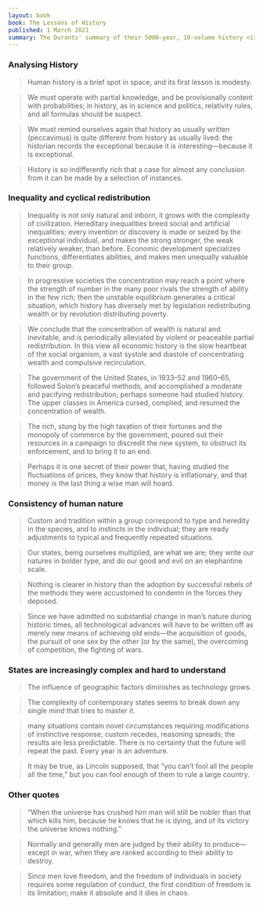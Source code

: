 ```yaml
---
layout: book
book: The Lessons of History
published: 1 March 2021
summary: The Durants' summary of their 5000-year, 10-volume history <i>The Story of Civilisation</i>, collecting trends and cycles in history.
---
```


### Analysing History
> Human history is a brief spot in space, and its first lesson is modesty.

> We must operate with partial knowledge, and be provisionally content with probabilities; in history, as in science and politics, relativity rules, and all formulas should be suspect.

> We must remind ourselves again that history as usually written (peccavimus) is quite different from history as usually lived: the historian records the exceptional because it is interesting—because it is exceptional.

> History is so indifferently rich that a case for almost any conclusion from it can be made by a selection of instances.

### Inequality and cyclical redistribution
> Inequality is not only natural and inborn, it grows with the complexity of civilization. Hereditary inequalities breed social and artificial inequalities; every invention or discovery is made or seized by the exceptional individual, and makes the strong stronger, the weak relatively weaker, than before. Economic development specializes functions, differentiates abilities, and makes men unequally valuable to their group.

> In progressive societies the concentration may reach a point where the strength of number in the many poor rivals the strength of ability in the few rich; then the unstable equilibrium generates a critical situation, which history has diversely met by legislation redistributing wealth or by revolution distributing poverty.

> We conclude that the concentration of wealth is natural and inevitable, and is periodically alleviated by violent or peaceable partial redistribution. In this view all economic history is the slow heartbeat of the social organism, a vast systole and diastole of concentrating wealth and compulsive recirculation.

> The government of the United States, in 1933–52 and 1960–65, followed Solon’s peaceful methods, and accomplished a moderate and pacifying redistribution; perhaps someone had studied history. The upper classes in America cursed, complied, and resumed the concentration of wealth.

> The rich, stung by the high taxation of their fortunes and the monopoly of commerce by the government, poured out their resources in a campaign to discredit the new system, to obstruct its enforcement, and to bring it to an end.

> Perhaps it is one secret of their power that, having studied the fluctuations of prices, they know that history is inflationary, and that money is the last thing a wise man will hoard.

### Consistency of human nature
> Custom and tradition within a group correspond to type and heredity in the species, and to instincts in the individual; they are ready adjustments to typical and frequently repeated situations.

> Our states, being ourselves multiplied, are what we are; they write our natures in bolder type, and do our good and evil on an elephantine scale.

> Nothing is clearer in history than the adoption by successful rebels of the methods they were accustomed to condemn in the forces they deposed.

> Since we have admitted no substantial change in man’s nature during historic times, all technological advances will have to be written off as merely new means of achieving old ends—the acquisition of goods, the pursuit of one sex by the other (or by the same), the overcoming of competition, the fighting of wars.

### States are increasingly complex and hard to understand
> The influence of geographic factors diminishes as technology grows.

> The complexity of contemporary states seems to break down any single mind that tries to master it.

> many situations contain novel circumstances requiring modifications of instinctive response; custom recedes, reasoning spreads; the results are less predictable. There is no certainty that the future will repeat the past. Every year is an adventure.

> It may be true, as Lincoln supposed, that “you can’t fool all the people all the time,” but you can fool enough of them to rule a large country.

### Other quotes
> “When the universe has crushed him man will still be nobler than that which kills him, because he knows that he is dying, and of its victory the universe knows nothing.”

> Normally and generally men are judged by their ability to produce—except in war, when they are ranked according to their ability to destroy.

> Since men love freedom, and the freedom of individuals in society requires some regulation of conduct, the first condition of freedom is its limitation; make it absolute and it dies in chaos.
